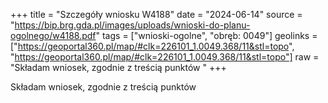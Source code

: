+++
title = "Szczegóły wniosku W4188"
date = "2024-06-14"
source = "https://bip.brg.gda.pl/images/uploads/wnioski-do-planu-ogolnego/w4188.pdf"
tags = ["wnioski-ogolne", "obręb: 0049"]
geolinks = ["https://geoportal360.pl/map/#clk=226101_1.0049.368/11&stl=topo", "https://geoportal360.pl/map/#clk=226101_1.0049.368/11&stl=topo"]
raw = "Składam wniosek, zgodnie z treścią punktów "
+++

Składam wniosek, zgodnie z treścią punktów 


